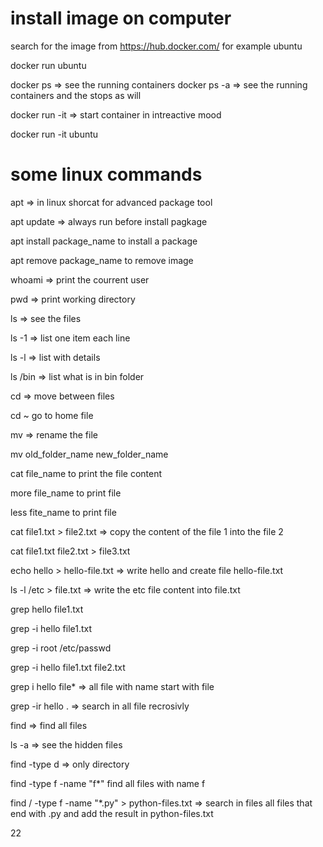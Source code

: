 # install image on computer

search for the image from https://hub.docker.com/ for example ubuntu

<!-- command -->

docker run ubuntu

<!-- command -->

docker ps => see the running containers
docker ps -a => see the running containers and the stops as will

docker run -it => start container in intreactive mood

docker run -it ubuntu

# some linux commands

apt => in linux shorcat for advanced package tool

apt update => always run before install pagkage

apt install package_name to install a package

apt remove package_name to remove image

whoami => print the courrent user

<!-- navigation the file system -->

pwd => print working directory

ls => see the files

ls -1 => list one item each line

ls -l => list with details

ls /bin => list what is in bin folder

cd => move between files

cd ~ go to home file

mv => rename the file

mv old_folder_name new_folder_name

cat file_name to print the file content

more file_name to print file

less fite_name to print file

cat file1.txt > file2.txt => copy the content of the file 1 into the file 2

cat file1.txt file2.txt > file3.txt

echo hello > hello-file.txt => write hello and create file hello-file.txt

ls -l /etc > file.txt   => write the etc file content into file.txt


<!-- search for text  -->
grep hello file1.txt  

grep -i hello file1.txt  

grep -i root /etc/passwd 

<!-- search in mutliple files -->


grep -i hello file1.txt file2.txt  

grep i hello file*  => all file with name start with file

grep -ir hello .  => search in all file recrosivly 


<!-- finding files and directories -->

find =>  find all files 

ls -a => see the hidden files 

find -type d    =>  only directory 

find -type f -name "f*"    find all files with name f 

find / -type f -name "*.py" > python-files.txt  => search in files all files that end with .py and add the result in python-files.txt 

22